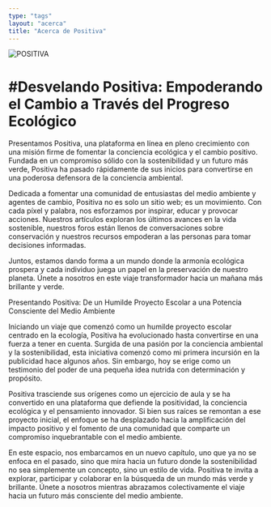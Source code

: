 ```yaml
---
type: "tags"
layout: "acerca"
title: "Acerca de Positiva"
---
```


![POSITIVA](https://images.pexels.com/photos/3632689/pexels-photo-3632689.jpeg?auto=compress&cs=tinysrgb&w=630&h=375&dpr=1)

# #Desvelando Positiva: Empoderando el Cambio a Través del Progreso Ecológico

Presentamos Positiva, una plataforma en línea en pleno crecimiento con una misión firme de fomentar la conciencia ecológica y el cambio positivo. Fundada en un compromiso sólido con la sostenibilidad y un futuro más verde, Positiva ha pasado rápidamente de sus inicios para convertirse en una poderosa defensora de la conciencia ambiental.

Dedicada a fomentar una comunidad de entusiastas del medio ambiente y agentes de cambio, Positiva no es solo un sitio web; es un movimiento. Con cada píxel y palabra, nos esforzamos por inspirar, educar y provocar acciones. Nuestros artículos exploran los últimos avances en la vida sostenible, nuestros foros están llenos de conversaciones sobre conservación y nuestros recursos empoderan a las personas para tomar decisiones informadas.

Juntos, estamos dando forma a un mundo donde la armonía ecológica prospera y cada individuo juega un papel en la preservación de nuestro planeta. Únete a nosotros en este viaje transformador hacia un mañana más brillante y verde.

Presentando Positiva: De un Humilde Proyecto Escolar a una Potencia Consciente del Medio Ambiente

Iniciando un viaje que comenzó como un humilde proyecto escolar centrado en la ecología, Positiva ha evolucionado hasta convertirse en una fuerza a tener en cuenta. Surgida de una pasión por la conciencia ambiental y la sostenibilidad, esta iniciativa comenzó como mi primera incursión en la publicidad hace algunos años. Sin embargo, hoy se erige como un testimonio del poder de una pequeña idea nutrida con determinación y propósito.

Positiva trasciende sus orígenes como un ejercicio de aula y se ha convertido en una plataforma que defiende la positividad, la conciencia ecológica y el pensamiento innovador. Si bien sus raíces se remontan a ese proyecto inicial, el enfoque se ha desplazado hacia la amplificación del impacto positivo y el fomento de una comunidad que comparte un compromiso inquebrantable con el medio ambiente.

En este espacio, nos embarcamos en un nuevo capítulo, uno que ya no se enfoca en el pasado, sino que mira hacia un futuro donde la sostenibilidad no sea simplemente un concepto, sino un estilo de vida. Positiva te invita a explorar, participar y colaborar en la búsqueda de un mundo más verde y brillante. Únete a nosotros mientras abrazamos colectivamente el viaje hacia un futuro más consciente del medio ambiente.

<!-- Redes Sociales -->
<!-- - [Instagram](https://www.instagram.com/positiva)
- [Twitter](https://twitter.com/positiva)
- [Linkedin](https://linkedin.com/in/positiva) -->
